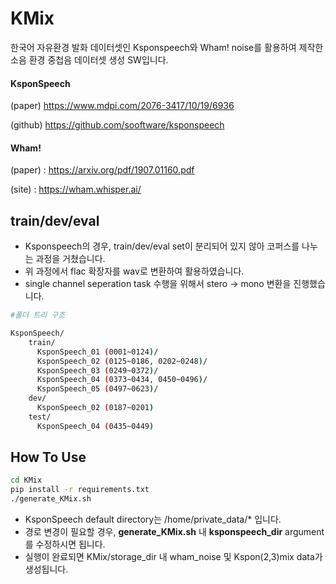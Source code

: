 # KMix
한국어 자유환경 발화 데이터셋인 Ksponspeech와 Wham! noise를 활용하여 제작한 소음 환경 중첩음 데이터셋 생성 SW입니다.



#### KsponSpeech 

(paper) https://www.mdpi.com/2076-3417/10/19/6936 

(github) https://github.com/sooftware/ksponspeech

#### Wham! 

(paper) : https://arxiv.org/pdf/1907.01160.pdf

(site) : https://wham.whisper.ai/



## train/dev/eval

- Ksponspeech의 경우, train/dev/eval set이 분리되어 있지 않아 코퍼스를 나누는 과정을 거쳤습니다.
- 위 과정에서 flac 확장자를 wav로 변환하여 활용하였습니다.
- single channel seperation task 수행을 위해서 stero -> mono 변환을 진행했습니다.

```bash
#폴더 트리 구조

KsponSpeech/
	train/
	  KsponSpeech_01 (0001~0124)/
	  KsponSpeech_02 (0125~0186, 0202~0248)/
	  KsponSpeech_03 (0249~0372)/
	  KsponSpeech_04 (0373~0434, 0450~0496)/
	  KsponSpeech_05 (0497~0623)/
	dev/
	  KsponSpeech_02 (0187~0201)
	test/
	  KsponSpeech_04 (0435~0449)
```



## How To Use

```bash
cd KMix
pip install -r requirements.txt
./generate_KMix.sh
```

- KsponSpeech default directory는 /home/private_data/* 입니다.
- 경로 변경이 필요할 경우, **generate_KMix.sh** 내 **ksponspeech_dir** argument를 수정하시면 됩니다.
- 실행이 완료되면 KMix/storage_dir 내 wham_noise 및 Kspon(2,3)mix data가 생성됩니다.

